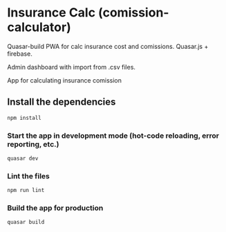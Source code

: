 # Insurance Calc (comission-calculator)

Quasar-build PWA for calc insurance cost and comissions.
Quasar.js + firebase.

Admin dashboard with import from .csv files.

App for calculating insurance comission

## Install the dependencies
```bash
npm install
```

### Start the app in development mode (hot-code reloading, error reporting, etc.)
```bash
quasar dev
```

### Lint the files
```bash
npm run lint
```

### Build the app for production
```bash
quasar build
```